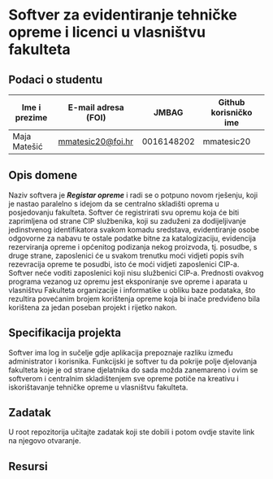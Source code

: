 # Softver za evidentiranje tehničke opreme i licenci u vlasništvu fakulteta

## Podaci o studentu

Ime i prezime | E-mail adresa (FOI) | JMBAG | Github korisničko ime
------------  | ------------------- | ----- | ---------------------
Maja Matešić  | mmatesic20@foi.hr  |0016148202| mmatesic20


## Opis domene
Naziv softvera je <b><i>Registar opreme</b></i> i radi se o potpuno novom rješenju, koji je nastao paralelno s idejom da se centralno skladišti oprema u posjedovanju fakulteta. Softver će registrirati svu opremu koja će biti zaprimljena od strane CIP službenika, koji su zaduženi za dodijeljivanje jedinstvenog identifikatora svakom komadu sredstava, evidentiranje osobe odgovorne za nabavu te ostale podatke bitne za katalogizaciju, evidencija rezerviranja opreme i općenitog podizanja nekog proizvoda, tj. posudbe, s druge strane, zaposlenici će u svakom trenutku moći vidjeti popis svih rezevracija opreme te posudbi, isto će moći vidjeti zaposlenici CIP-a. Softver neće voditi zaposlenici koji nisu službenici CIP-a. Prednosti ovakvog programa vezanog uz opremu jest eksponiranje sve opreme i aparata u vlasništvu Fakulteta organizacije i informatike u obliku baze podataka, što rezultira  povećanim brojem korištenja opreme koja bi inače predviđeno bila korištena za jedan poseban projekt i rijetko nakon.

## Specifikacija projekta
Softver ima log in sučelje gdje aplikacija prepoznaje razliku između administrator i korisnika. Funkcijski je softver tu da pokrije polje djelovanja fakulteta koje je od strane djelatnika do sada možda zanemareno i ovim se softverom i centralnim skladištenjem sve opreme potiče na kreativu i iskorištavanje tehničke opreme u vlasništvu fakulteta. 

## Zadatak
U root repozitorija učitajte zadatak koji ste dobili i potom ovdje stavite link na njegovo otvaranje.

## Resursi
 
